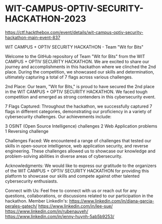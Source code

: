# WIT-CAMPUS-OPTIV-SECURITY-HACKATHON-2023
https://ctf.hackthebox.com/event/details/wit-campus-optiv-security-hackathon-main-event-837

WIT CAMPUS + OPTIV SECURITY HACKATHON - Team "Wit for Bits"

Welcome to the GitHub repository of Team "Wit for Bits" from the WIT CAMPUS + OPTIV SECURITY HACKATHON. We are excited to share our journey and accomplishments in this hackathon where we clinched the 2nd place. During the competition, we showcased our skills and determination, ultimately capturing a total of 7 flags across various challenges.

2nd Place:
Our team, "Wit for Bits," is proud to have secured the 2nd place in the WIT CAMPUS + OPTIV SECURITY HACKATHON. We faced tough competition and emerged as strong contenders in this cybersecurity event.


7 Flags Captured:
Throughout the hackathon, we successfully captured 7 flags in different categories, demonstrating our proficiency in a variety of cybersecurity challenges. Our achievements include:

3 OSINT (Open Source Intelligence) challenges
2 Web Application problems
1 Reversing challenge


Challenges Faced:
We encountered a range of challenges that tested our skills in open-source intelligence, web application security, and reverse engineering. These challenges allowed us to showcase our knowledge and problem-solving abilities in diverse areas of cybersecurity.

Acknowledgments:
We would like to express our gratitude to the organizers of the WIT CAMPUS + OPTIV SECURITY HACKATHON for providing this platform to showcase our skills and compete against other talented cybersecurity enthusiasts.

Connect with Us:
Feel free to connect with us or reach out for any questions, collaborations, or discussions related to our participation in the hackathon.
Member LinkedIn's: 
https://www.linkedin.com/in/diana-garcia-perales-gatech/
https://www.linkedin.com/in/lee-sue/
https://www.linkedin.com/in/rubenauyeh/
https://www.linkedin.com/in/jenny-huynh-5ab5b9253/
